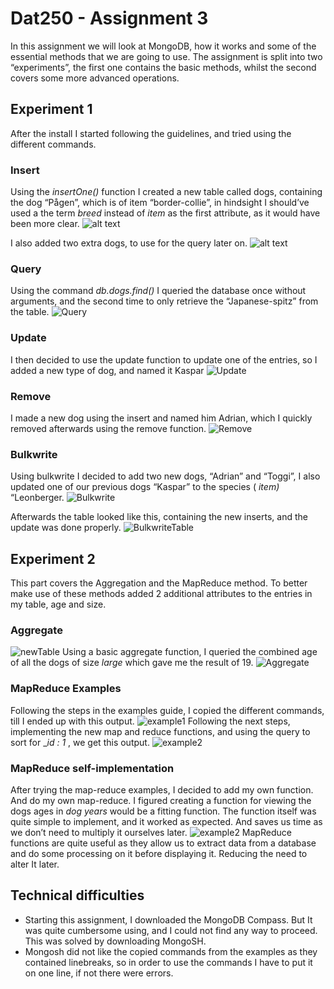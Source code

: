 # Dat250 - Assignment 3

In this assignment we will look at MongoDB, how it works and some of the essential methods that we are
going to use. The assignment is split into two “experiments”, the first one contains the basic methods,
whilst the second covers some more advanced operations.


## Experiment 1

After the install I started following the guidelines, and tried using the different commands.

### Insert

Using the _insertOne()_ function I created a new table called dogs, containing the dog “Pågen”, which is of
item “border-collie”, in hindsight I should’ve used a the term _breed_ instead of _item_ as the first attribute,
as it would have been more clear.
![alt text]([http://url/to/img.png](https://github.com/MikalDr/dat250assignment1/blob/main/expass3/insert1.png))

I also added two extra dogs, to use for the query later on.
![alt text]([http://url/to/img.png](https://github.com/MikalDr/dat250assignment1/blob/main/expass3/insert2.png))

### Query

Using the command _db.dogs.find()_ I queried the database once without arguments, and the second time
to only retrieve the “Japanese-spitz” from the table.
![Query]([https://github.com/MikalDr/dat250assignment1/blob/main/expass3/Query.png])

### Update

I then decided to use the update function to update one of the entries, so I added a new type of dog, and
named it Kaspar
![Update]([https://github.com/MikalDr/dat250assignment1/blob/main/expass3/KasparDog.png])

### Remove

I made a new dog using the insert and named him Adrian, which I quickly removed afterwards using the
remove function.
![Remove]([https://github.com/MikalDr/dat250assignment1/blob/main/expass3/db%20without%20adrian.png])

### Bulkwrite
Using bulkwrite I decided to add two new dogs, “Adrian” and “Toggi”, I also updated one of our previous
dogs “Kaspar” to the species ( _item)_ “Leonberger.
![Bulkwrite]([https://github.com/MikalDr/dat250assignment1/blob/main/expass3/bulkwrite.png])

Afterwards the table looked like this, containing the new inserts, and the update was done properly.
![BulkwriteTable]([https://github.com/MikalDr/dat250assignment1/blob/main/expass3/bulkwriteTable.png])

## Experiment 2

This part covers the Aggregation and the MapReduce method.
To better make use of these methods added 2 additional attributes to the entries in my table, age and
size.

### Aggregate
![newTable]([https://github.com/MikalDr/dat250assignment1/blob/main/expass3/db%20with%20ages.png])
Using a basic aggregate function, I queried the combined age of all the dogs of size _large_ which gave me
the result of 19.
![Aggregate]([https://github.com/MikalDr/dat250assignment1/blob/main/expass3/aggregate1.png])

### MapReduce Examples

Following the steps in the examples guide, I copied the different commands, till I ended up with this
output.
![example1]([https://github.com/MikalDr/dat250assignment1/blob/main/expass3/2.png])
Following the next steps, implementing the new map and reduce functions, and using the query to sort
for __id : 1_ , we get this output.
![example2]([https://github.com/MikalDr/dat250assignment1/blob/main/expass3/1.png])
### MapReduce self-implementation

After trying the map-reduce examples, I decided to add my own function. And do my own map-reduce. I
figured creating a function for viewing the dogs ages in _dog years_ would be a fitting function. The
function itself was quite simple to implement, and it worked as expected. And saves us time as we don’t
need to multiply it ourselves later.
![example2]([https://github.com/MikalDr/dat250assignment1/blob/main/expass3/mapReduce.png])
MapReduce functions are quite useful as they allow us to extract data from a database and do some
processing on it before displaying it. Reducing the need to alter It later.


## Technical difficulties

- Starting this assignment, I downloaded the MongoDB Compass. But It was quite cumbersome
    using, and I could not find any way to proceed. This was solved by downloading MongoSH.
- Mongosh did not like the copied commands from the examples as they contained linebreaks, so
    in order to use the commands I have to put it on one line, if not there were errors.


